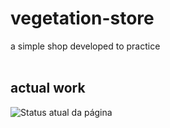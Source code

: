 # vegetation-store
a simple shop developed to practice
<br>
<br>
## actual work
![Status atual da página](https://i.imgur.com/ne9LEZ9.png)
